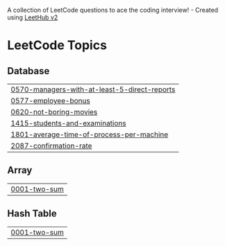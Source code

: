 A collection of LeetCode questions to ace the coding interview! - Created using [LeetHub v2](https://github.com/arunbhardwaj/LeetHub-2.0)
<!---LeetCode Topics Start-->
# LeetCode Topics
## Database
|  |
| ------- |
| [0570-managers-with-at-least-5-direct-reports](https://github.com/jefferson-barroso/Exercicios_LeetCode/tree/master/0570-managers-with-at-least-5-direct-reports) |
| [0577-employee-bonus](https://github.com/jefferson-barroso/Exercicios_LeetCode/tree/master/0577-employee-bonus) |
| [0620-not-boring-movies](https://github.com/jefferson-barroso/Exercicios_LeetCode/tree/master/0620-not-boring-movies) |
| [1415-students-and-examinations](https://github.com/jefferson-barroso/Exercicios_LeetCode/tree/master/1415-students-and-examinations) |
| [1801-average-time-of-process-per-machine](https://github.com/jefferson-barroso/Exercicios_LeetCode/tree/master/1801-average-time-of-process-per-machine) |
| [2087-confirmation-rate](https://github.com/jefferson-barroso/Exercicios_LeetCode/tree/master/2087-confirmation-rate) |
## Array
|  |
| ------- |
| [0001-two-sum](https://github.com/jefferson-barroso/Exercicios_LeetCode/tree/master/0001-two-sum) |
## Hash Table
|  |
| ------- |
| [0001-two-sum](https://github.com/jefferson-barroso/Exercicios_LeetCode/tree/master/0001-two-sum) |
<!---LeetCode Topics End-->